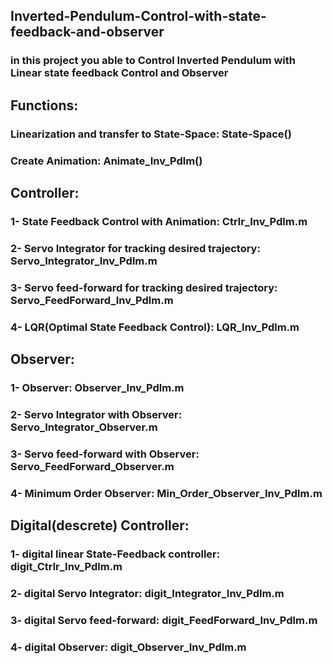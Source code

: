 ## Inverted-Pendulum-Control-with-state-feedback-and-observer
### in this project you able to Control Inverted Pendulum with Linear state feedback Control and Observer

## Functions:
### Linearization and transfer to State-Space: State-Space()
### Create Animation: Animate_Inv_Pdlm()

## Controller:
### 1- State Feedback Control with Animation:              Ctrlr_Inv_Pdlm.m
### 2- Servo Integrator for tracking desired trajectory:   Servo_Integrator_Inv_Pdlm.m
### 3- Servo feed-forward for tracking desired trajectory: Servo_FeedForward_Inv_Pdlm.m
### 4- LQR(Optimal State Feedback Control):                LQR_Inv_Pdlm.m

## Observer:
### 1- Observer:                                 Observer_Inv_Pdlm.m
### 2- Servo Integrator with Observer:           Servo_Integrator_Observer.m
### 3- Servo feed-forward with Observer:         Servo_FeedForward_Observer.m
### 4- Minimum Order Observer:                   Min_Order_Observer_Inv_Pdlm.m

## Digital(descrete) Controller:
### 1- digital linear State-Feedback controller: digit_Ctrlr_Inv_Pdlm.m
### 2- digital Servo Integrator:                 digit_Integrator_Inv_Pdlm.m
### 3- digital Servo feed-forward:               digit_FeedForward_Inv_Pdlm.m
### 4- digital Observer:                         digit_Observer_Inv_Pdlm.m
